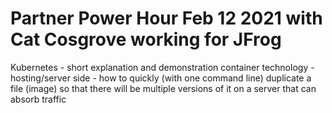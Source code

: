 # Partner Power Hour Feb 12 2021 with Cat Cosgrove working for JFrog
Kubernetes - short explanation and demonstration
container technology - hosting/server side - how to quickly (with one command line) duplicate a file (image) so that there will be multiple versions of it on a server that can absorb traffic

